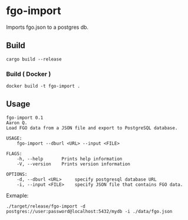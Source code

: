 # fgo-import

Imports fgo.json to a postgres db.

## Build

```
cargo build --release
```

### Build ( Docker )

```
docker build -t fgo-import .
```

## Usage

```
fgo-import 0.1
Aaron Q.
Load FGO data from a JSON file and export to PostgreSQL database.

USAGE:
    fgo-import --dburl <URL> --input <FILE>

FLAGS:
    -h, --help       Prints help information
    -V, --version    Prints version information

OPTIONS:
    -d, --dburl <URL>     specify postgresql database URL
    -i, --input <FILE>    specify JSON file that contains FGO data.
```

Exmaple:

```
./target/release/fgo-import -d postgres://user:password@localhost:5432/mydb -i ./data/fgo.json
```